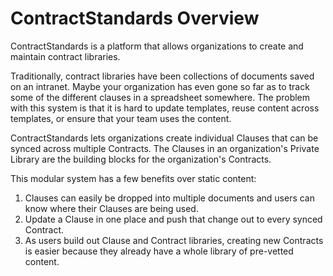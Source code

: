 # ContractStandards Overview

ContractStandards is a platform that allows organizations to create and maintain contract libraries. 

Traditionally, contract libraries have been collections of documents saved on an intranet. Maybe your organization has even gone so far as to track some of the different clauses in a spreadsheet somewhere. The problem with this system is that it is hard to update templates, reuse content across templates, or ensure that your team uses the content.

ContractStandards lets organizations create individual Clauses that can be synced across multiple Contracts. The Clauses in an organization's Private Library are the building blocks for the organization's Contracts.

This modular system has a few benefits over static content:

1. Clauses can easily be dropped into multiple documents and users can know where their Clauses are being used.
2. Update a Clause in one place and push that change out to every synced Contract.
3. As users build out Clause and Contract libraries, creating new Contracts is easier because they already have a whole library of pre-vetted content.

 
